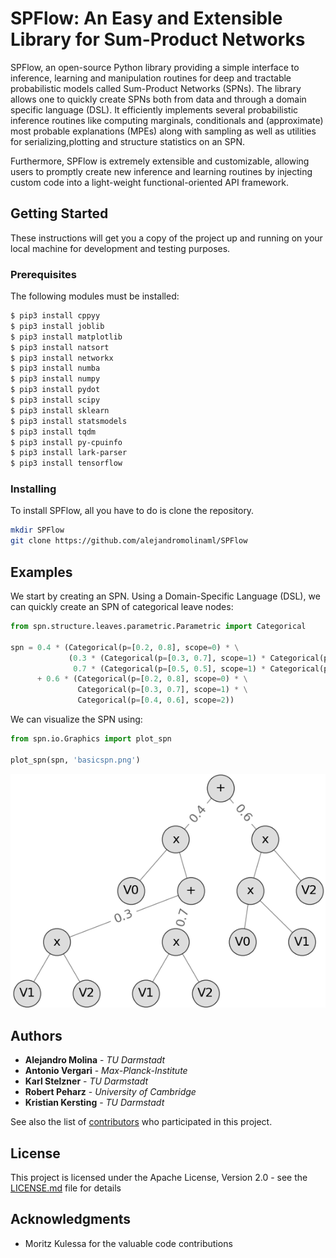 # SPFlow: An Easy and Extensible Library for Sum-Product Networks

SPFlow, an open-source Python library providing a simple interface to inference,
learning  and  manipulation  routines  for  deep  and  tractable  probabilistic  models called Sum-Product Networks (SPNs).
The library allows one to quickly create SPNs both from data and through a domain specific language (DSL).
It efficiently implements several probabilistic inference routines like computing marginals, conditionals and (approximate) most probable explanations (MPEs)
along with sampling as well as utilities for serializing,plotting and structure statistics on an SPN.

Furthermore, SPFlow is extremely extensible and customizable, allowing users to  promptly  create  new  inference  and  learning  routines
by  injecting  custom  code  into  a light-weight functional-oriented API framework.

## Getting Started

These instructions will get you a copy of the project up and running on your local machine for development and testing purposes.

### Prerequisites

The following modules must be installed:

```sh
$ pip3 install cppyy
$ pip3 install joblib
$ pip3 install matplotlib
$ pip3 install natsort
$ pip3 install networkx
$ pip3 install numba
$ pip3 install numpy
$ pip3 install pydot
$ pip3 install scipy
$ pip3 install sklearn
$ pip3 install statsmodels
$ pip3 install tqdm
$ pip3 install py-cpuinfo
$ pip3 install lark-parser
$ pip3 install tensorflow
```

### Installing

To install SPFlow, all you have to do is clone the repository.

```sh
mkdir SPFlow
git clone https://github.com/alejandromolinaml/SPFlow
```

## Examples

We start by creating an SPN. Using a Domain-Specific Language (DSL), we can quickly create an SPN of categorical
leave nodes:


```python
from spn.structure.leaves.parametric.Parametric import Categorical

spn = 0.4 * (Categorical(p=[0.2, 0.8], scope=0) * \
             (0.3 * (Categorical(p=[0.3, 0.7], scope=1) * Categorical(p=[0.4, 0.6], scope=2)) + \
              0.7 * (Categorical(p=[0.5, 0.5], scope=1) * Categorical(p=[0.6, 0.4], scope=2)))) \
      + 0.6 * (Categorical(p=[0.2, 0.8], scope=0) * \
               Categorical(p=[0.3, 0.7], scope=1) * \
               Categorical(p=[0.4, 0.6], scope=2))
```

We can visualize the SPN using:

```python
from spn.io.Graphics import plot_spn

plot_spn(spn, 'basicspn.png')
```

![basicspn.png](src/Documentation/basicspn.png)

## Authors

* **Alejandro Molina** - *TU Darmstadt*
* **Antonio Vergari** - *Max-Planck-Institute*
* **Karl Stelzner** - *TU Darmstadt*
* **Robert Peharz** - *University of Cambridge*
* **Kristian Kersting** - *TU Darmstadt*

See also the list of [contributors](https://github.com/alejandromolinaml/SPFlow/contributors) who participated in this project.

## License

This project is licensed under the Apache License, Version 2.0 - see the [LICENSE.md](LICENSE.md) file for details

## Acknowledgments

* Moritz Kulessa for the valuable code contributions
